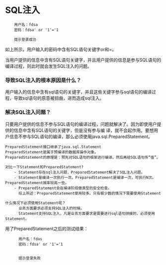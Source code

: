 # SQL注入

```
 	用户名：fdsa
    密码：fdsa' or '1'='1
    
    提示登录成功
```

如上所示，用户输入的密码中含有SQL语句关键字or和=。

当用户提供的信息中含有SQL语句关键字，并且用户提供的信息是参与SQL语句的编译过程，则此时就会发生SQL注入的问题。

### 导致SQL注入的根本原因是什么？

​        用户输入的信息中含有sql语句的关键字，并且这些关键字参与sql语句的编译过程，导致sql语句的原意被扭曲，进而造成sql注入。

### 解决SQL注入问题？

​	只要用户提供的信息不参与SQL语句的编译过程，问题就解决了。因为即使用户提供的信息中含有SQL语句的关键字，但是没有参与编  	译，就不会起作用。要想用户信息不参与SQL语句的编译，那么必须使用java.sql.PreparedStatement。

```
PreparedStatement接口继承了java.sql.Statement
PreparedStatement是属于预编译的数据库操作对象。
PreparedStatement的原理是：预先对SQL语句的框架进行编译，然后再给SQL语句传“值”。

对比一下Statement和PreparedStatement?
    - Statement存在sql注入问题，PreparedStatement解决了SQL注入问题。
    - Statement是编译一次执行一次。PreparedStatement是编译一次，可执行N次。PreparedStatement效率较高一些。
    - PreparedStatement会在编译阶段做类型的安全检查。
      综上所述：PreparedStatement使用较多。只有极少数的情况下需要使用Statement
      
什么情况下必须使用Statement呢？
      业务方面要求必须支持SQL注入的时候。
      Statement支持SQL注入，凡是业务方面要求是需要进行sql语句拼接的，必须使用Statement。
```

用了PreparedStatement之后的测试结果：

```
      用户名：fdas
      密码：fdsa' or '1'='1
      
 
 	  提示登录失败
```

